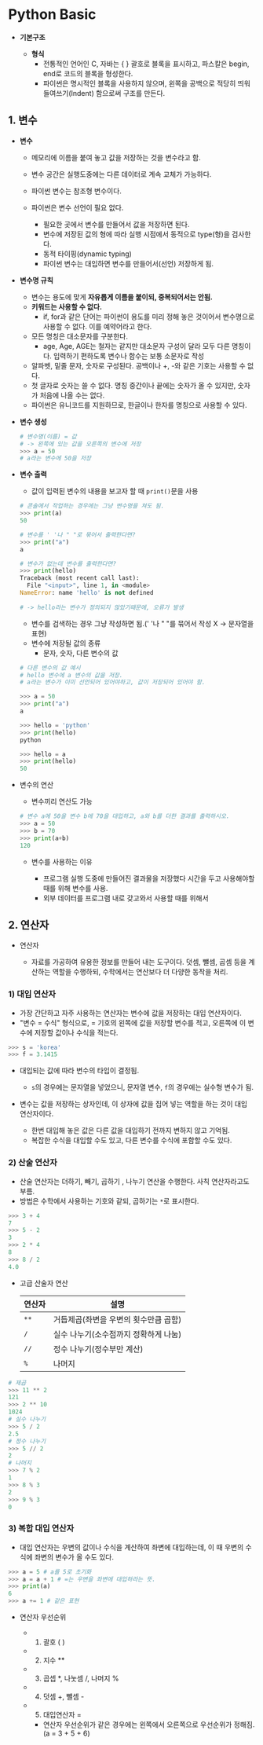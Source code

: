 # Python Basic

* **기본구조**

  * **형식**
    * 전통적인 언어인 C, 자바는 { } 괄호로 블록을 표시하고, 파스칼은 begin, end로 코드의 블록을 형성한다.
    * 파이썬은 명시적인 블록을 사용하지 않으며, 왼쪽을 공백으로 적당히 띄워 들여쓰기(Indent) 함으로써 구조를 만든다.




## 1. 변수

* **변수** 

  * 메모리에 이름을 붙여 놓고 값을 저장하는 것을 변수라고 함.

  * 변수 공간은 실행도중에는 다른 데이터로 계속 교체가 가능하다.

  * 파이썬 변수는 참조형 변수이다.

  * 파이썬은 변수 선언이 필요 없다.

    * 필요한 곳에서 변수를 만들어서 값을 저장하면 된다.
    * 변수에 저장된 값의 형에 따라 실행 시점에서 동적으로 type(형)을 검사한다.
    * 동적 타이핑(dynamic typing)
    * 파이썬 변수는 대입하면 변수를 만들어서(선언) 저장하게 됨.

    

* **변수명 규칙**

  * 변수는 용도에 맞게 **자유롭게 이름을 붙이되, 중복되어서는 안됨.**
  * **키워드는 사용할 수 없다.**
    * if, for과 같은 단어는 파이썬이 용도를 미리 정해 놓은 것이어서 변수명으로 사용할 수 없다. 이를 예약어라고 한다.
  * 모든 명칭은 대소문자를 구분한다.
    * age, Age, AGE는 철자는 같지만 대소문자 구성이 달라 모두 다른 명칭이다.  입력하기 편하도록 변수나 함수는 보통 소문자로 작성
  * 알파벳, 밑줄 문자, 숫자로 구성된다. 공백이나 +, -와 같은 기호는 사용할 수 없다.
  * 첫 글자로 숫자는 쓸 수 없다. 명칭 중간이나 끝에는 숫자가 올 수 있지만, 숫자가 처음에 나올 수는 없다.
  * 파이썬은 유니코드를 지원하므로, 한글이나 한자를 명칭으로 사용할 수 있다.

  

* **변수 생성**

  ```python
  # 변수명(이름) = 값 
  # -> 왼쪽에 있는 값을 오른쪽의 변수에 저장
  >>> a = 50
  # a라는 변수에 50을 저장
  ```

* **변수 출력**

  * 값이 입력된 변수의 내용을 보고자 할 때 `print()`문을 사용

  ```python
  # 콘솔에서 작업하는 경우에는 그냥 변수명을 쳐도 됨.
  >>> print(a)
  50
  
  # 변수를 ' '나 " "로 묶어서 출력한다면?
  >>> print("a")
  a
  
  # 변수가 없는데 변수를 출력한다면?
  >>> print(hello)
  Traceback (most recent call last):
    File "<input>", line 1, in <module>
  NameError: name 'hello' is not defined
      
  # -> hello라는 변수가 정의되지 않았기때문에, 오류가 발생
  
  ```

  * 변수를 검색하는 경우 그냥 작성하면 됨.(' '나 " "를 묶어서 작성 X -> 문자열을 표현)
  * 변수에 저장될 값의 종류
    * 문자, 숫자, 다른 변수의 값

  ```python
  # 다른 변수의 값 예시
  # hello 변수에 a 변수의 값을 저장.
  # a라는 변수가 이미 선언되어 있어야하고, 값이 저장되어 있어야 함.
  
  >>> a = 50
  >>> print("a")
  a
  
  >>> hello = 'python'
  >>> print(hello)
  python
  
  >>> hello = a
  >>> print(hello)
  50
  ```

* 변수의 연산

  * 변수끼리 연산도 가능

  ```python
  # 변수 a에 50을 변수 b에 70을 대입하고, a와 b를 더한 결과를 출력하시오.
  >>> a = 50
  >>> b = 70
  >>> print(a+b)
  120
  ```

  * 변수를 사용하는 이유

    * 프로그램 실행 도중에 만들어진 결과물을 저장했다 시간을 두고 사용해야할 때를 위해 변수를 사용.
    * 외부 데이터를 프로그램 내로 갖고와서 사용할 때를 위해서

    

## 2. 연산자

* 연산자
  
  * 자료를 가공하여 유용한 정보를 만들어 내는 도구이다. 덧셈, 뺄셈, 곱셈 등을 계산하는 역할을 수행하되, 수학에서는 연산보다 더 다양한 동작을 처리.
  
    

### 1) 대입 연산자

* 가장 간단하고 자주 사용하는 연산자는 변수에 값을 저장하는 대입 연산자이다.
* "변수 = 수식" 형식으로, = 기호의 왼쪽에 값을 저장할 변수를 적고, 오른쪽에 이 변수에 저장할 값이나 수식을 적는다.

```python
>>> s = 'korea'
>>> f = 3.1415
```

* 대입되는 값에 따라 변수의 타입이 결정됨.
  * `s`의 경우에는 문자열을 넣었으니, 문자열 변수, `f`의 경우에는 실수형 변수가 됨.

* 변수는 값을 저장하는 상자인데, 이 상자에 값을 집어 넣는 역할을 하는 것이 대입 연산자이다.
  * 한번 대입해 놓은 값은 다른 값을 대입하기 전까지 변하지 않고 기억됨.
  * 복잡한 수식을 대입할 수도 있고, 다른 변수를 수식에 포함할 수도 있다.



### 2) 산술 연산자

* 산술 연산자는 더하기, 빼기, 곱하기 , 나누기 연산을 수행한다. 사칙 연산자라고도 부름.
* 방법은 수학에서 사용하는 기호와 같되, 곱하기는 `*`로 표시한다.

```python
>>> 3 + 4
7
>>> 5 - 2
3
>>> 2 * 4
8
>>> 8 / 2
4.0
```

* 고급 산술자 연산

  | 연산자 | 설명                                  |
  | ------ | ------------------------------------- |
  | ``**`` | 거듭제곱(좌변을 우변의 횟수만큼 곱함) |
  | `/`    | 실수 나누기(소수점까지 정확하게 나눔) |
  | `//`   | 정수 나누기(정수부만 계산)            |
  | `%`    | 나머지                                |

```python
# 제곱
>>> 11 ** 2
121
>>> 2 ** 10
1024
# 실수 나누기
>>> 5 / 2
2.5
# 정수 나누기
>>> 5 // 2
2
# 나머지
>>> 7 % 2
1
>>> 8 % 3
2
>>> 9 % 3
0
```



### 3) 복합 대입 연산자

* 대입 연산자는 우변의 값이나 수식을 계산하여 좌변에 대입하는데, 이 때 우변의 수식에 좌변의 변수가 올 수도 있다.

```python
>>> a = 5 # a를 5로 초기화
>>> a = a + 1 # =는 우변을 좌변에 대입하라는 뜻.
>>> print(a)
6
>>> a += 1 # 같은 표현
```



* 연산자 우선순위

  * 1) 괄호 ( )
  * 2) 지수 **
  * 3) 곱셉 *, 나눗셈 /, 나머지 %
  * 4) 덧셈 +, 뺄셈 -
  * 5) 대입연산자 =
    * 연산자 우선순위가 같은 경우에는 왼쪽에서 오른쪽으로 우선순위가 정해짐. (a = 3 + 5 + 6)

  